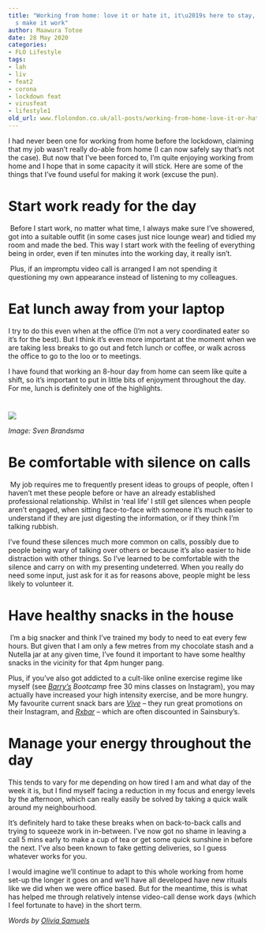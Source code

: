 ```yaml
---
title: "Working from home: love it or hate it, it\u2019s here to stay, so let\u2019\
  s make it work"
author: Maawura Totoe
date: 28 May 2020
categories:
- FLO Lifestyle
tags:
- lah
- liv
- feat2
- corona
- lockdown feat
- virusfeat
- lifestyle1
old_url: www.flolondon.co.uk/all-posts/working-from-home-love-it-or-hate-it-its-here-to-stay-so-lets-make-it-work.html
---
```


I had never been one for working from home before the lockdown, claiming that my job wasn’t really do-able from home (I can now safely say that’s not the case). But now that I’ve been forced to, I’m quite enjoying working from home and I hope that in some capacity it will stick. Here are some of the things that I’ve found useful for making it work (excuse the pun).

# **Start work ready for the day**

 Before I start work, no matter what time, I always make sure I’ve showered, got into a suitable outfit (in some cases just nice lounge wear) and tidied my room and made the bed. This way I start work with the feeling of everything being in order, even if ten minutes into the working day, it really isn’t.

 Plus, if an impromptu video call is arranged I am not spending it questioning my own appearance instead of listening to my colleagues.

# **Eat lunch away from your laptop**

I try to do this even when at the office (I’m not a very coordinated eater so it’s for the best). But I think it’s even more important at the moment when we are taking less breaks to go out and fetch lunch or coffee, or walk across the office to go to the loo or to meetings.

I have found that working an 8-hour day from home can seem like quite a shift, so it’s important to put in little bits of enjoyment throughout the day. For me, lunch is definitely one of the highlights.

#

![](https://images.squarespace-cdn.com/content/v1/5c9534c4af4683461d462c6b/1590691298539-Y76TLAHMG6Q7NPPEL680/sven-brandsma-RUo6p124tRQ-unsplash.jpg)

*Image: Sven Brandsma*

# **Be comfortable with silence on calls**

 My job requires me to frequently present ideas to groups of people, often I haven’t met these people before or have an already established professional relationship. Whilst in ‘real life’ I still get silences when people aren’t engaged, when sitting face-to-face with someone it’s much easier to understand if they are just digesting the information, or if they think I’m talking rubbish.

I’ve found these silences much more common on calls, possibly due to people being wary of talking over others or because it’s also easier to hide distraction with other things. So I’ve learned to be comfortable with the silence and carry on with my presenting undeterred. When you really do need some input, just ask for it as for reasons above, people might be less likely to volunteer it.

# **Have healthy snacks in the house**

 I’m a big snacker and think I’ve trained my body to need to eat every few hours. But given that I am only a few metres from my chocolate stash and a Nutella jar at any given time, I’ve found it important to have some healthy snacks in the vicinity for that 4pm hunger pang.

Plus, if you’ve also got addicted to a cult-like online exercise regime like myself (see [*Barry’s*](https://www.instagram.com/barrysuk/) *Bootcamp* free 30 mins classes on Instagram), you may actually have increased your high intensity exercise, and be more hungry. My favourite current snack bars are [*Vive*](https://www.instagram.com/eatvive/) – they run great promotions on their Instagram, and [*Rxbar*](https://www.rxbar.co.uk/) – which are often discounted in Sainsbury’s.

# **Manage your energy throughout the day**

This tends to vary for me depending on how tired I am and what day of the week it is, but I find myself facing a reduction in my focus and energy levels by the afternoon, which can really easily be solved by taking a quick walk around my neighbourhood.

It’s definitely hard to take these breaks when on back-to-back calls and trying to squeeze work in in-between. I’ve now got no shame in leaving a call 5 mins early to make a cup of tea or get some quick sunshine in before the next. I’ve also been known to fake getting deliveries, so I guess whatever works for you.

I would imagine we’ll continue to adapt to this whole working from home set-up the longer it goes on and we’ll have all developed have new rituals like we did when we were office based. But for the meantime, this is what has helped me through relatively intense video-call dense work days (which I feel fortunate to have) in the short term.

*Words by* [*Olivia Samuels*](../about-1/olivia-samuels-contributor-1.html)